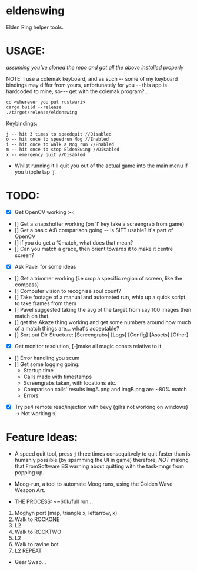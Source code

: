 # eldenswing

Elden Ring helper tools.

# USAGE:

_assuming you've cloned the repo and got all the above installed properly_

NOTE: I use a colemak keyboard, and as such -- some of my keyboard bindings may differ from yours, unfortunately for you -- this app is hardcoded to mine, so--- get with the colemak program?...

```
cd <wherever you put rustwari>
cargo build --release
./target/release/eldenswing

```

Keybindings:

```
j -- hit 3 times to speedquit //Disabled
o -- hit once to speedrun Mog //Enabled
i -- hit once to walk a Mog run //Enabled
m -- hit once to stop EldenSwing //Disabled
x -- emergency quit //Disabled
```

- Whilst running it'll quit you out of the actual game into the main menu if you tripple tap 'j'.

# TODO:

- [x] Get OpenCV working ><
- [] Get a snapshotter working (on 'l' key take a screengrab from game)
- [] Get a basic A:B comparison going -- is SIFT usable? it's part of OpenCV
- [] if you do get a %match, what does that mean?
- [] Can you match a grace, then orient towards it to make it centre screen?
- [x] Ask Pavel for some ideas
- [] Get a trimmer working (i.e crop a specific region of screen, like the compass)
- [] Computer vision to recognise soul count?
- [] Take footage of a manual and automated run, whip up a quick script to take frames from them
- [] Pavel suggested taking the avg of the target from say 100 images then match on that.
- [] get the Akaze thing working and get some numbers around how much of a match things are... what's acceptable?
- [] Sort out Dir Structure: [Screengrabs] [Logs] [Config] [Assets] [Other]
- [x] Get monitor resolution, [-]make all magic consts relative to it
- [] Error handling you scum
- [] Get some logging going:
  - Startup time
  - Calls made with timestamps
  - Screengrabs taken, with locations etc.
  - Comparison calls' results imgA.png and imgB.png are ~80% match
  - Errors

- [x] Try ps4 remote read/injection with bevy (gilrs not working on windows) -> Not working :(

# Feature Ideas:

- A speed quit tool, press `j` three times consequitvely to quit faster than is humanly possible (by spamming the UI in game) therefore, _NOT_ making that FromSoftware BS warning about quitting with the task-mngr from popping up.

- Moog-run, a tool to automate Moog runs, using the Golden Wave Weapon Art.

* THE PROCESS: ~~60k/full run...

1. Moghyn port (map, triangle x, leftarrow, x)
2. Walk to ROCKONE
3. L2
4. Walk to ROCKTWO
5. L2
6. Walk to ravine bot
7. L2
   REPEAT

- Gear Swap...
